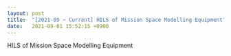 ```yaml
---
layout: post
title:  "[2021-09 ~ Current] HILS of Mission Space Modelling Equipment"
date:   2021-09-01 15:52:15 +0900
---
```

HILS of Mission Space Modelling Equipment
